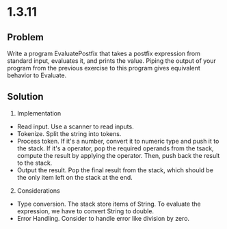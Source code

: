 # 1.3.11

## Problem

Write a program EvaluatePostfix that takes a postfix expression from standard input, evaluates it, and prints the value. Piping the output of your program from the previous exercise to this program gives equivalent behavior to Evaluate.

## Solution

1. Implementation

- Read input. Use a scanner to read inputs.
- Tokenize. Split the string into tokens.
- Process token. If it's a number, convert it to numeric type and push it to the stack. If it's a operator, pop the required operands from the tsack, compute the result by applying the operator. Then, push back the result to the stack.
- Output the result. Pop the final result from the stack, which should be the only item left on the stack at the end.

2. Considerations

- Type conversion. The stack store items of String. To evaluate the expression, we have to convert String to double.
- Error Handling. Consider to handle error like division by zero.
